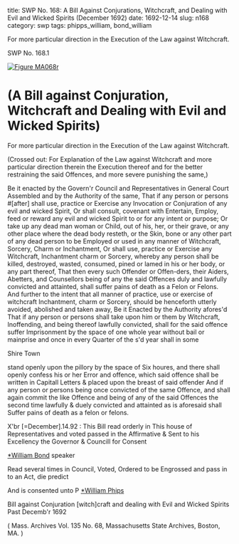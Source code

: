 title: SWP No. 168: A Bill Against Conjurations, Witchcraft, and Dealing with Evil and Wicked Spirits (December 1692)
date: 1692-12-14
slug: n168
category: swp
tags: phipps_william, bond_william




For more particular direction in the Execution of the Law against Witchcraft.

<div markdown class="doc" id="n168.1">

<div class="doc_id">SWP No. 168.1</div>


<span markdown class="figure">[![Figure MA068r](archives/MA135/small/MA068r.jpg)](archives/MA135/large/MA068r.jpg)</span>


# (A Bill against Conjuration, Witchcraft and Dealing with Evil and Wicked Spirits) 

For more particular direction in the Execution of the Law against Witchcraft. 

(Crossed out: For Explanation of the Law against Witchcraft and more particular direction therein the Execution thereof and for the better restraining the said Offences, and more severe punishing the same,)

Be it enacted by the Govern'r Council and Representatives in General Court Assembled and by the Authority of the same, That if any person or persons #[after] shall use, practice or Exercise any Invocation or Conjuration of any evil and wicked Spirit, Or shall consult, covenant with Entertain, Employ, feed or reward any evil and wicked Spirit to or for any intent or purpose; Or take up any dead man woman or Child, out of his, her, or their grave, or any other place where the dead body resteth, or the Skin, bone or any other part of any dead person to be Employed or used in any manner of Witchcraft, Sorcery, Charm or Inchantment, Or shall use, practice or Exercise any Witchcraft, Inchantment charm or Sorcery, whereby any person shall be killed, destroyed, wasted, consumed, pined or lamed in his or her body, or any part thereof, That then every such Offender or Offen-ders, their Aiders, Abetters, and Counsellors being of any the said Offences duly and lawfully convicted and attainted, shall suffer pains of death as a Felon or Felons. 
And further to the intent that all manner of practice, use or exercise of witchcraft Inchantment, charm or Sorcery, should be henceforth utterly avoided, abolished and taken away, Be it Enacted by the Authority afores'd That if any person or persons shall take upon him or them by Witchcraft, Inoffending,  and being thereof lawfully convicted, shall for the said offence suffer Imprisonment by the space of one whole year without bail or mainprise and once in every Quarter of the s'd year shall in some

Shire Town 

stand openly upon the pillory by the space of Six houres, and there shall openly confess his or her Error and offence, which said offence shall be written in Capitall Letters & placed upon the breast of said offender And if any person or persons being once convicted of the same Offence, and shall again commit the like Offence and being of any of the said Offences the second time lawfully & duely convicted and attainted as is aforesaid shall Suffer pains of death as a felon or felons. 

X'br [=December].14.92 : This Bill read orderly in This house of Representatives and voted passed in the Affirmative & Sent to his Excellency the Governor & Councill for Consent

[*William Bond](/tag/bond_william.html) speaker

Read several times in Council, Voted, Ordered to be Engrossed and pass in to an 
Act, die predict 

And is consented unto P [*William Phips](/tag/phipps_william.html)

Bill against Conjuration [witch]craft and dealing with Evil
and Wicked Spirits
Past Decemb'r 1692

( Mass. Archives Vol. 135 No. 68, Massachusetts State Archives, Boston, MA. )


</div>

